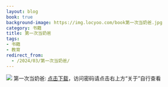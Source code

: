 ```yaml
---
layout: blog
book: true
background-image: https://img.locyoo.com/book第一次当奶爸.jpg
category: 书籍
title: 第一次当奶爸
tags:
- 书籍
- 教育
redirect_from:
  - /2024/03/第一次当奶爸/
---
```

![](https://img.locyoo.com/book第一次当奶爸.jpg)
第一次当奶爸: <a name = "ref1" href="https://url18.ctfile.com/f/50983618-1350064637-cdc0fd?p=3619">点击下载</a>，访问密码请点击右上方“关于”自行查看